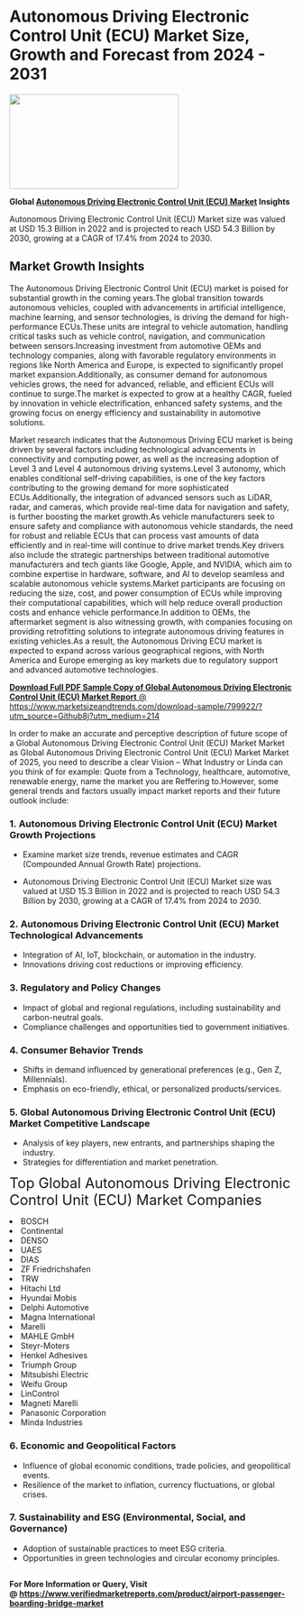 <H1>Autonomous Driving Electronic Control Unit (ECU) Market Size, Growth and Forecast from 2024 - 2031</H1><img class="aligncenter size-medium wp-image-584254" src="https://thirdeyenews.in/wp-content/uploads/2024/09/Global-Market-Research-300x168.jpeg" alt="" width="300" height="168" /><p><strong>Global&nbsp;<a href="https://www.marketsizeandtrends.com/download-sample/799922/?utm_source=Github8j?utm_medium=214">Autonomous Driving Electronic Control Unit (ECU) Market</a> Insights</strong></p><p>Autonomous Driving Electronic Control Unit (ECU) Market size was valued at USD 15.3 Billion in 2022 and is projected to reach USD 54.3 Billion by 2030, growing at a CAGR of 17.4% from 2024 to 2030.</p><p><h2>Market Growth Insights</h2> <p>The Autonomous Driving Electronic Control Unit (ECU) market is poised for substantial growth in the coming years.The global transition towards autonomous vehicles, coupled with advancements in artificial intelligence, machine learning, and sensor technologies, is driving the demand for high-performance ECUs.These units are integral to vehicle automation, handling critical tasks such as vehicle control, navigation, and communication between sensors.Increasing investment from automotive OEMs and technology companies, along with favorable regulatory environments in regions like North America and Europe, is expected to significantly propel market expansion.Additionally, as consumer demand for autonomous vehicles grows, the need for advanced, reliable, and efficient ECUs will continue to surge.The market is expected to grow at a healthy CAGR, fueled by innovation in vehicle electrification, enhanced safety systems, and the growing focus on energy efficiency and sustainability in automotive solutions.</p> <p><a href="#"></a></p> <p>Market research indicates that the Autonomous Driving ECU market is being driven by several factors including technological advancements in connectivity and computing power, as well as the increasing adoption of Level 3 and Level 4 autonomous driving systems.Level 3 autonomy, which enables conditional self-driving capabilities, is one of the key factors contributing to the growing demand for more sophisticated ECUs.Additionally, the integration of advanced sensors such as LiDAR, radar, and cameras, which provide real-time data for navigation and safety, is further boosting the market growth.As vehicle manufacturers seek to ensure safety and compliance with autonomous vehicle standards, the need for robust and reliable ECUs that can process vast amounts of data efficiently and in real-time will continue to drive market trends.Key drivers also include the strategic partnerships between traditional automotive manufacturers and tech giants like Google, Apple, and NVIDIA, which aim to combine expertise in hardware, software, and AI to develop seamless and scalable autonomous vehicle systems.Market participants are focusing on reducing the size, cost, and power consumption of ECUs while improving their computational capabilities, which will help reduce overall production costs and enhance vehicle performance.In addition to OEMs, the aftermarket segment is also witnessing growth, with companies focusing on providing retrofitting solutions to integrate autonomous driving features in existing vehicles.As a result, the Autonomous Driving ECU market is expected to expand across various geographical regions, with North America and Europe emerging as key markets due to regulatory support and advanced automotive technologies.<p><a href="#"></p><p><span class=""><strong>Download Full PDF Sample Copy of Global Autonomous Driving Electronic Control Unit (ECU) Market Report</strong> @ <a href="https://www.marketsizeandtrends.com/download-sample/799922/?utm_source=Github8j?utm_medium=214" target="_blank">https://www.marketsizeandtrends.com/download-sample/799922/?utm_source=Github8j?utm_medium=214</a></span></p><p>In order to make an accurate and perceptive description of future scope of a Global&nbsp;Autonomous Driving Electronic Control Unit (ECU) Market Market as Global&nbsp;Autonomous Driving Electronic Control Unit (ECU) Market Market of 2025, you need to describe a clear Vision &ndash; What Industry or Linda can you think of for example: Quote from a Technology, healthcare, automotive, renewable energy, name the market you are Reffering to.However, some general trends and factors usually impact market reports and their future outlook include:</p><h3>1.&nbsp;<strong>Autonomous Driving Electronic Control Unit (ECU) Market Growth Projections</strong></h3><ul><li>Examine market size trends, revenue estimates and CAGR (Compounded Annual Growth Rate) projections.</li><li><p>Autonomous Driving Electronic Control Unit (ECU) Market size was valued at USD 15.3 Billion in 2022 and is projected to reach USD 54.3 Billion by 2030, growing at a CAGR of 17.4% from 2024 to 2030.</p></li></ul><h3>2.&nbsp;<strong>Autonomous Driving Electronic Control Unit (ECU) Market Technological Advancements</strong></h3><ul><li>Integration of AI, IoT, blockchain, or automation in the industry.</li><li>Innovations driving cost reductions or improving efficiency.</li></ul><h3>3.&nbsp;<strong>Regulatory and Policy Changes</strong></h3><ul><li>Impact of global and regional regulations, including sustainability and carbon-neutral goals.</li><li>Compliance challenges and opportunities tied to government initiatives.</li></ul><h3>4.&nbsp;<strong>Consumer Behavior Trends</strong></h3><ul><li>Shifts in demand influenced by generational preferences (e.g., Gen Z, Millennials).</li><li>Emphasis on eco-friendly, ethical, or personalized products/services.</li></ul><h3>5.&nbsp;<strong>Global Autonomous Driving Electronic Control Unit (ECU) Market Competitive Landscape</strong></h3><ul><li>Analysis of key players, new entrants, and partnerships shaping the industry.</li><li>Strategies for differentiation and market penetration.</li></ul><p data-pm-slice="1 1 []"><span style="color: inherit; font-family: inherit; font-size: 25px;">Top Global Autonomous Driving Electronic Control Unit (ECU) Market Companies</span></p><div class="" data-test-id=""><p><li>BOSCH</li><li> Continental</li><li> DENSO</li><li> UAES</li><li> DIAS</li><li> ZF Friedrichshafen</li><li> TRW</li><li> Hitachi Ltd</li><li> Hyundai Mobis</li><li> Delphi Automotive</li><li> Magna International</li><li> Marelli</li><li> MAHLE GmbH</li><li> Steyr-Moters</li><li> Henkel Adhesives</li><li> Triumph Group</li><li> Mitsubishi Electric</li><li> Weifu Group</li><li> LinControl</li><li> Magneti Marelli</li><li> Panasonic Corporation</li><li> Minda Industries</li></p></div><h3>6.&nbsp;<strong>Economic and Geopolitical Factors</strong></h3><ul><li>Influence of global economic conditions, trade policies, and geopolitical events.</li><li>Resilience of the market to inflation, currency fluctuations, or global crises.</li></ul><h3>7.&nbsp;<strong>Sustainability and ESG (Environmental, Social, and Governance)</strong></h3><ul><li>Adoption of sustainable practices to meet ESG criteria.</li><li>Opportunities in green technologies and circular economy principles.</li></ul><h2><strong style="font-size: 14px;">For More Information or Query, Visit @&nbsp;</strong><a style="background-color: #ffffff; font-size: 14px;" href="https://www.marketsizeandtrends.com/report/autonomous-driving-electronic-control-unit-ecu-market/" target="_blank">https://www.verifiedmarketreports.com/product/airport-passenger-boarding-bridge-market</a></h2>